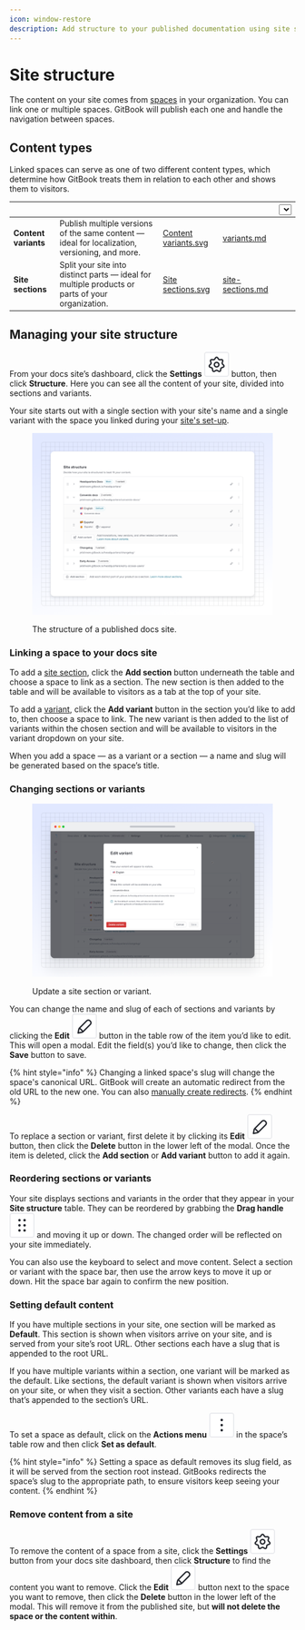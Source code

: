 ```yaml
---
icon: window-restore
description: Add structure to your published documentation using site sections and variants
---
```


# Site structure

The content on your site comes from [spaces](../../creating-content/content-structure/space.md) in your organization. You can link one or multiple spaces. GitBook will publish each one and handle the navigation between spaces.

## Content types

Linked spaces can serve as one of two different content types, which determine how GitBook treats them in relation to each other and shows them to visitors.

<table data-card-size="large" data-view="cards"><thead><tr><th></th><th></th><th data-hidden data-card-cover data-type="files"></th><th data-hidden data-card-target data-type="content-ref"></th><th data-hidden><select></select></th></tr></thead><tbody><tr><td><strong>Content variants</strong></td><td>Publish multiple versions of the same content — ideal for localization, versioning, and more.</td><td><a href="../../.gitbook/assets/Content variants.svg">Content variants.svg</a></td><td><a href="variants.md">variants.md</a></td><td></td></tr><tr><td><strong>Site sections</strong></td><td>Split your site into distinct parts — ideal for multiple products or parts of your organization.</td><td><a href="../../.gitbook/assets/Site sections.svg">Site sections.svg</a></td><td><a href="site-sections.md">site-sections.md</a></td><td></td></tr></tbody></table>

## Managing your site structure

From your docs site’s dashboard, click the **Settings** <picture><source srcset="../../.gitbook/assets/settings - dark.svg" media="(prefers-color-scheme: dark)"><img src="../../.gitbook/assets/settings.svg" alt=""></picture> button, then click **Structure**. Here you can see all the content of your site, divided into sections and variants.&#x20;

Your site starts out with a single section with your site's name and a single variant with the space you linked during your [site's set-up](https://app.gitbook.com/o/d8f63b60-89ae-11e7-8574-5927d48c4877/s/NkEGS7hzeqa35sMXQZ4X/~/changes/426/published-documentation/publish-a-docs-site).

<figure><img src="../../.gitbook/assets/publishing-documentation-site-structure.png" alt=""><figcaption><p>The structure of a published docs site.</p></figcaption></figure>

### Linking a space to your docs site

To add a [site section](site-sections.md), click the **Add section** button underneath the table and choose a space to link as a section. The new section is then added to the table and will be available to visitors as a tab at the top of your site.

To add a [variant](variants.md), click the **Add variant** button in the section you’d like to add to, then choose a space to link. The new variant is then added to the list of variants within the chosen section and will be available to visitors in the variant dropdown on your site.

When you add a space — as a variant or a section — a name and slug will be generated based on the space’s title.&#x20;

### Changing sections or variants

<div data-full-width="false"><figure><img src="../../.gitbook/assets/publishing-documentation-change-linked-space.png" alt=""><figcaption><p>Update a site section or variant.</p></figcaption></figure></div>

You can change the name and slug of each of sections and variants by clicking the **Edit** <picture><source srcset="../../.gitbook/assets/edit - dark.svg" media="(prefers-color-scheme: dark)"><img src="../../.gitbook/assets/edit.svg" alt=""></picture> button in the table row of the item you’d like to edit. This will open a modal. Edit the field(s) you’d like to change, then click the **Save** button to save.

{% hint style="info" %}
Changing a linked space's slug will change the space's canonical URL. GitBook will create an automatic redirect from the old URL to the new one. You can also [manually create redirects](../site-redirects.md).
{% endhint %}

To replace a section or variant, first delete it by clicking its **Edit** <picture><source srcset="../../.gitbook/assets/edit - dark.svg" media="(prefers-color-scheme: dark)"><img src="../../.gitbook/assets/edit.svg" alt=""></picture> button, then click the **Delete** button in the lower left of the modal. Once the item is deleted, click the **Add section** or **Add variant** button to add it again.

### Reordering sections or variants

Your site displays sections and variants in the order that they appear in your **Site structure** table. They can be reordered by grabbing the **Drag handle** <picture><source srcset="../../.gitbook/assets/options-menu-dark.svg" media="(prefers-color-scheme: dark)"><img src="../../.gitbook/assets/options-menu.svg" alt=""></picture> and moving it up or down. The changed order will be reflected on your site immediately.

You can also use the keyboard to select and move content. Select a section or variant with the space bar, then use the arrow keys to move it up or down. Hit the space bar again to confirm the new position.&#x20;

### Setting default content

If you have multiple sections in your site, one section will be marked as **Default**. This section is shown when visitors arrive on your site, and is served from your site’s root URL. Other sections each have a slug that is appended to the root URL.

If you have multiple variants within a section, one variant will be marked as the default. Like sections, the default variant is shown when visitors arrive on your site, or when they visit a section. Other variants each have a slug that’s appended to the section’s URL.

To set a space as default, click on the **Actions menu** <picture><source srcset="../../.gitbook/assets/actions - dark.svg" media="(prefers-color-scheme: dark)"><img src="../../.gitbook/assets/actions.svg" alt=""></picture> in the space’s table row and then click **Set as default**.

{% hint style="info" %}
Setting a space as default removes its slug field, as it will be served from the section root instead. GitBooks redirects the space’s slug to the appropriate path, to ensure visitors keep seeing your content.
{% endhint %}

### Remove content from a site

To remove the content of a space from a site, click the **Settings** <picture><source srcset="../../.gitbook/assets/settings - dark.svg" media="(prefers-color-scheme: dark)"><img src="../../.gitbook/assets/settings.svg" alt=""></picture> button from your docs site dashboard, then click **Structure** to find the content you want to remove. Click the **Edit** <picture><source srcset="../../.gitbook/assets/edit - dark.svg" media="(prefers-color-scheme: dark)"><img src="../../.gitbook/assets/edit.svg" alt=""></picture> button next to the space you want to remove, then click the **Delete** button in the lower left of the modal. This will remove it from the published site, but **will not delete the space or the content within**.

